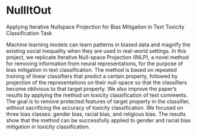 # NullItOut
Applying Iterative Nullspace Projection for Bias Mitigation in Text Toxicity Classification Task

Machine learning models can learn patterns in biased data and magnify the existing social inequality when they are used in real-world settings. In this project, we replicate Iterative Null-space Projection (INLP), a novel method for removing information from neural representations, for the purpose of bias mitigation in text classification. The method is based on repeated training of linear classifiers that predict a certain property, followed by projection of the representations on their null-space so that the classifiers become oblivious to that target property. We also improve the paper’s results by applying the method on toxicity classification of text comments. The goal is to remove protected features of target property in the classifier, without sacrificing the accuracy of toxicity classification. We focused on three bias classes: gender bias, racial bias, and religious bias. The results show that the method can be successfully applied to gender and racial bias mitigation in toxicity classification.
